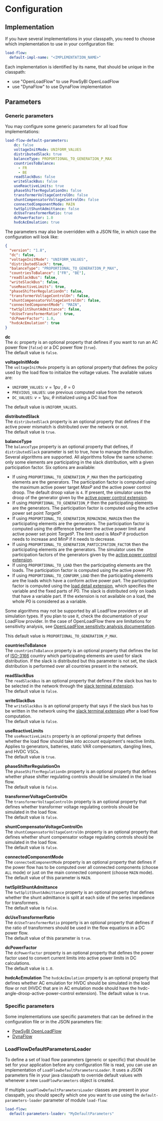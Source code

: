 # Configuration

## Implementation
If you have several implementations in your classpath, you need to choose which implementation to use in your configuration file:
```yaml
load-flow:
  default-impl-name: "<IMPLEMENTATION_NAME>"
```

Each implementation is identified by its name, that should be unique in the classpath:
- use "OpenLoadFlow" to use PowSyBl OpenLoadFlow
- use "DynaFlow" to use DynaFlow implementation

## Parameters

### Generic parameters

You may configure some generic parameters for all load flow implementations:
```yaml
load-flow-default-parameters:
    dc: false
    voltageInitMode: UNIFORM_VALUES
    distributedSlack: true
    balanceType: PROPORTIONAL_TO_GENERATION_P_MAX
    countriesToBalance:
      - FR
      - BE
    readSlackBus: false
    writeSlackBus: false
    useReactiveLimits: true
    phaseShifterRegulationOn: false
    transformerVoltageControlOn: false
    shuntCompensatorVoltageControlOn: false
    connectedComponentMode: MAIN
    twtSplitShuntAdmittance: false
    dcUseTransformerRatio: true
    dcPowerFactor: 1.0
    hvdcAcEmulation: true
```

The parameters may also be overridden with a JSON file, in which case the configuration will look like:
```json
{
  "version": "1.8",
  "dc": false,
  "voltageInitMode": "UNIFORM_VALUES",
  "distributedSlack": true,
  "balanceType": "PROPORTIONAL_TO_GENERATION_P_MAX",
  "countriesToBalance": ["FR", "BE"],
  "readSlackBus": false,
  "writeSlackBus": false,
  "useReactiveLimits": true,
  "phaseShifterRegulationOn": false,
  "transformerVoltageControlOn": false,
  "shuntCompensatorVoltageControlOn": false,
  "connectedComponentMode": "MAIN",
  "twtSplitShuntAdmittance": false,
  "dcUseTransformerRatio": true,
  "dcPowerFactor": 1.0,
  "hvdcAcEmulation": true
}
```

**dc**  
The `dc` property is an optional property that defines if you want to run an AC power flow (`false`) or a DC power flow (`true`).  
The default value is `false`.

**voltageInitMode**  
The `voltageInitMode` property is an optional property that defines the policy used by the load flow to initialize the
voltage values. The available values are:
- `UNIFORM_VALUES`: $v = 1 pu$ , $\theta = 0$
- `PREVIOUS_VALUES`: use previous computed value from the network
- `DC_VALUES`: $v = 1 pu$, $\theta$ initialized using a DC load flow

The default value is `UNIFORM_VALUES`.

**distributedSlack**  
The `distributedSlack` property is an optional property that defines if the active power mismatch is distributed over the network or not.  
The default value is `true`.

**balanceType**  
The `balanceType` property is an optional property that defines, if `distributedSlack` parameter is set to true, how to manage the distribution. Several algorithms are supported. All algorithms follow the same scheme: only some elements are participating in the slack distribution, with a given participation factor. Six options are available:
- If using `PROPORTIONAL_TO_GENERATION_P_MAX` then the participating elements are the generators. The participation factor is computed using the maximum active power target $MaxP$ and the active power control droop. The default droop value is `4`. If present, the simulator uses the droop of the generator given by the [active power control extension](../../grid_model/extensions.md#active-power-control).
- If using `PROPORTIONAL_TO_GENERATION_P` then the participating elements are the generators. The participation factor is computed using the active power set point $TargetP$.
- If using `PROPORTIONAL_TO_GENERATION_REMAINING_MARGIN` then the participating elements are the generators. The participation factor is computed using the difference between the active power limit and active power set point $TargetP$. The limit used is $MaxP$ if production needs to increase and $MinP$ if it needs to decrease.
- If using `PROPORTIONAL_TO_GENERATION_PARTICIPATION_FACTOR` then the participating elements are the generators. The simulator uses the participation factors of the generators given by the [active power control extension](../../grid_model/extensions.md#active-power-control).
- If using `PROPORTIONAL_TO_LOAD` then the participating elements are the loads. The participation factor is computed using the active power $P0$.
- If using `PROPORTIONAL_TO_CONFORM_LOAD` then the participating elements are the loads which have a conform active power part. The participation factor is computed using the [load detail extension](../../grid_model/extensions.md#load-detail), which specifies the variable and the fixed parts of $P0$. The slack is distributed only on loads that have a variable part. If the extension is not available on a load, the whole $P0$ is considered as a variable.
  
Some algorithms may not be supported by all LoadFlow providers or all simulation types. If you plan to use it, check the documentation of your LoadFlow provider. In the case of OpenLoadFlow there are limitations for sensitivity analysis, see [OpenLoadFlow sensitivity analysis documentation](inv:powsyblopenloadflow:*:*#sensitivity/sensitivity).

This default value is `PROPORTIONAL_TO_GENERATION_P_MAX`.


**countriesToBalance**  
The `countriesToBalance` property is an optional property that defines the list of [ISO-3166](https://en.wikipedia.org/wiki/ISO_3166-1)
country which participating elements are used for slack distribution. If the slack is distributed but this parameter is not set, the slack distribution is performed over all countries present in the network.

**readSlackBus**  
The `readSlackBus` is an optional property that defines if the slack bus has to be selected in the network through the [slack terminal extension](../../grid_model/extensions.md#slack-terminal).  
The default value is `false`.

**writeSlackBus**   
The `writeSlackBus` is an optional property that says if the slack bus has to be written in the network using the [slack terminal extension](../../grid_model/extensions.md#slack-terminal) after a load flow computation.  
The default value is `false`.

**useReactiveLimits**  
The `useReactiveLimits` property is an optional property that defines whether the load flow should take into account equipment's reactive limits. Applies to generators, batteries, static VAR compensators, dangling lines, and HVDC VSCs.  
The default value is `true`.

**phaseShifterRegulationOn**  
The `phaseShifterRegulationOn` property is an optional property that defines whether phase shifter regulating controls should be simulated in the load flow.  
The default value is `false`.

**transformerVoltageControlOn**  
The `transformerVoltageControlOn` property is an optional property that defines whether transformer voltage regulating controls should be simulated in the load flow.  
The default value is `false`.

**shuntCompensatorVoltageControlOn**  
The `shuntCompensatorVoltageControlOn` property is an optional property that defines whether shunt compensator voltage regulating controls should be simulated in the load flow.  
The default value is `false`.

**connectedComponentMode**  
The `connectedComponentMode` property is an optional property that defines if the power flow has to be computed over all connected components (choose `ALL` mode) or just on the main connected component (choose `MAIN` mode).  
The default value of this parameter is `MAIN`.

**twtSplitShuntAdmittance**  
The `twtSplitShuntAdmittance` property is an optional property that defines whether the shunt admittance is split at each side of the series impedance for transformers.  
The default value is `false`.

**dcUseTransformerRatio**  
The `dcUseTransformerRatio` property is an optional property that defines if the ratio of transformers should be used in 
the flow equations in a DC power flow.  
The default value of this parameter is `true`.

**dcPowerFactor**  
The `dcPowerFactor` property is an optional property that defines the power factor used to convert current limits into active power limits in DC calculations.  
The default value is `1.0`.

**hvdcAcEmulation**
The `hvdcAcEmulation` property is an optional property that defines whether AC emulation for HVDC should be simulated in the load flow or not (HVDC that are in AC emulation mode should have the hvdc-angle-droop-active-power-control extension).
The default value is `true`.

### Specific parameters
Some implementations use specific parameters that can be defined in the configuration file or in the JSON parameters file:
- [PowSyBl OpenLoadFlow](inv:powsyblopenloadflow:*:*#loadflow/parameters)
- [DynaFlow](inv:powsybldynawo:*:*#load_flow/configuration)

### LoadFlowDefaultParametersLoader

To define a set of load flow parameters (generic or specific) that should be set for your application before any configuration file is read,
you can use an implementation of `LoadFlowDefaultParametersLoader`. 
It uses a JSON parameters file in your java classpath to override default values with whenever a new `LoadFlowParameters` object is created.

If multiple `LoadFlowDefaultParametersLoader` classes are present in your classpath, you should specify which one you want to use using the `default-parameters-loader` parameter of module `load-flow`:

```yaml
load-flow:
  default-parameters-loader: "MyDefaultParameters"
```